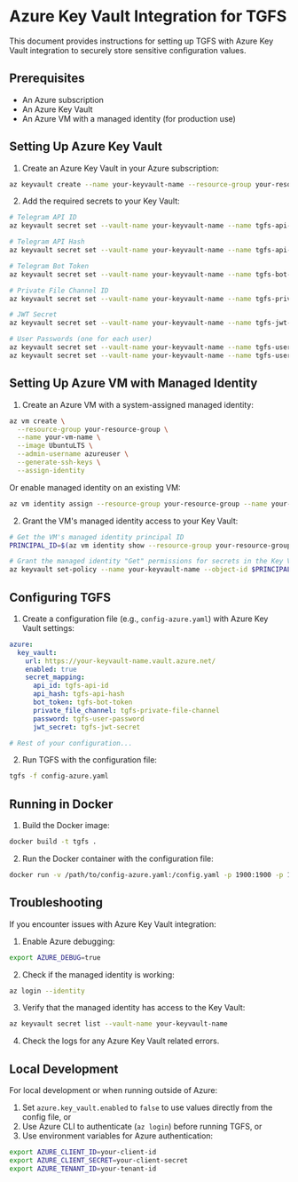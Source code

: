 # Azure Key Vault Integration for TGFS

This document provides instructions for setting up TGFS with Azure Key Vault integration to securely store sensitive configuration values.

## Prerequisites

- An Azure subscription
- An Azure Key Vault
- An Azure VM with a managed identity (for production use)

## Setting Up Azure Key Vault

1. Create an Azure Key Vault in your Azure subscription:

```bash
az keyvault create --name your-keyvault-name --resource-group your-resource-group --location your-location
```

2. Add the required secrets to your Key Vault:

```bash
# Telegram API ID
az keyvault secret set --vault-name your-keyvault-name --name tgfs-api-id --value "your-api-id"

# Telegram API Hash
az keyvault secret set --vault-name your-keyvault-name --name tgfs-api-hash --value "your-api-hash"

# Telegram Bot Token
az keyvault secret set --vault-name your-keyvault-name --name tgfs-bot-token --value "your-bot-token"

# Private File Channel ID
az keyvault secret set --vault-name your-keyvault-name --name tgfs-private-file-channel --value "your-channel-id"

# JWT Secret
az keyvault secret set --vault-name your-keyvault-name --name tgfs-jwt-secret --value "your-jwt-secret"

# User Passwords (one for each user)
az keyvault secret set --vault-name your-keyvault-name --name tgfs-user-password-admin --value "admin-password"
az keyvault secret set --vault-name your-keyvault-name --name tgfs-user-password-user --value "user-password"
```

## Setting Up Azure VM with Managed Identity

1. Create an Azure VM with a system-assigned managed identity:

```bash
az vm create \
  --resource-group your-resource-group \
  --name your-vm-name \
  --image UbuntuLTS \
  --admin-username azureuser \
  --generate-ssh-keys \
  --assign-identity
```

Or enable managed identity on an existing VM:

```bash
az vm identity assign --resource-group your-resource-group --name your-vm-name
```

2. Grant the VM's managed identity access to your Key Vault:

```bash
# Get the VM's managed identity principal ID
PRINCIPAL_ID=$(az vm identity show --resource-group your-resource-group --name your-vm-name --query principalId -o tsv)

# Grant the managed identity "Get" permissions for secrets in the Key Vault
az keyvault set-policy --name your-keyvault-name --object-id $PRINCIPAL_ID --secret-permissions get
```

## Configuring TGFS

1. Create a configuration file (e.g., `config-azure.yaml`) with Azure Key Vault settings:

```yaml
azure:
  key_vault:
    url: https://your-keyvault-name.vault.azure.net/
    enabled: true
    secret_mapping:
      api_id: tgfs-api-id
      api_hash: tgfs-api-hash
      bot_token: tgfs-bot-token
      private_file_channel: tgfs-private-file-channel
      password: tgfs-user-password
      jwt_secret: tgfs-jwt-secret

# Rest of your configuration...
```

2. Run TGFS with the configuration file:

```bash
tgfs -f config-azure.yaml
```

## Running in Docker

1. Build the Docker image:

```bash
docker build -t tgfs .
```

2. Run the Docker container with the configuration file:

```bash
docker run -v /path/to/config-azure.yaml:/config.yaml -p 1900:1900 -p 1901:1901 tgfs -f /config.yaml
```

## Troubleshooting

If you encounter issues with Azure Key Vault integration:

1. Enable Azure debugging:

```bash
export AZURE_DEBUG=true
```

2. Check if the managed identity is working:

```bash
az login --identity
```

3. Verify that the managed identity has access to the Key Vault:

```bash
az keyvault secret list --vault-name your-keyvault-name
```

4. Check the logs for any Azure Key Vault related errors.

## Local Development

For local development or when running outside of Azure:

1. Set `azure.key_vault.enabled` to `false` to use values directly from the config file, or
2. Use Azure CLI to authenticate (`az login`) before running TGFS, or
3. Use environment variables for Azure authentication:

```bash
export AZURE_CLIENT_ID=your-client-id
export AZURE_CLIENT_SECRET=your-client-secret
export AZURE_TENANT_ID=your-tenant-id
``` 